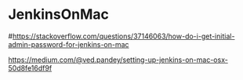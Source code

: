 # JenkinsOnMac

#https://stackoverflow.com/questions/37146063/how-do-i-get-initial-admin-password-for-jenkins-on-mac


https://medium.com/@ved.pandey/setting-up-jenkins-on-mac-osx-50d8fe16df9f
